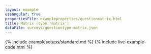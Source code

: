 ```yaml
---
layout: example
useangular: true
propertiesFile: exampleproperties/questionmatrix.html
title: Matrix (type:'matrix')
dataFile: surveys/questiontype-matrix.json
---
```


{% include examplesetups/standard.md %}
{% include live-example-code.html %}
